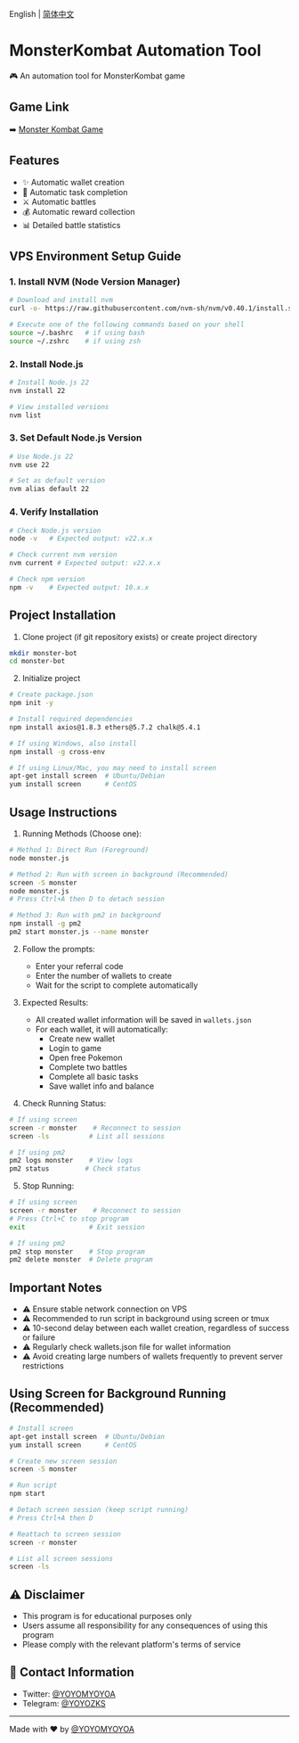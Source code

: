 English | [简体中文](README.md)

# MonsterKombat Automation Tool

🎮 An automation tool for MonsterKombat game

## Game Link

➡️ [Monster Kombat Game](https://game.monsterkombat.io/?ref=vztUSN9j)

## Features

- ✨ Automatic wallet creation
- 🎯 Automatic task completion
- ⚔️ Automatic battles
- 💰 Automatic reward collection
- 📊 Detailed battle statistics

## VPS Environment Setup Guide

### 1. Install NVM (Node Version Manager)

```bash
# Download and install nvm
curl -o- https://raw.githubusercontent.com/nvm-sh/nvm/v0.40.1/install.sh | bash

# Execute one of the following commands based on your shell
source ~/.bashrc   # if using bash
source ~/.zshrc    # if using zsh
```

### 2. Install Node.js

```bash
# Install Node.js 22
nvm install 22

# View installed versions
nvm list
```

### 3. Set Default Node.js Version

```bash
# Use Node.js 22
nvm use 22

# Set as default version
nvm alias default 22
```

### 4. Verify Installation

```bash
# Check Node.js version
node -v   # Expected output: v22.x.x

# Check current nvm version
nvm current # Expected output: v22.x.x

# Check npm version
npm -v    # Expected output: 10.x.x
```

## Project Installation

1. Clone project (if git repository exists) or create project directory
```bash
mkdir monster-bot
cd monster-bot
```

2. Initialize project
```bash
# Create package.json
npm init -y

# Install required dependencies
npm install axios@1.8.3 ethers@5.7.2 chalk@5.4.1

# If using Windows, also install
npm install -g cross-env

# If using Linux/Mac, you may need to install screen
apt-get install screen  # Ubuntu/Debian
yum install screen      # CentOS
```

## Usage Instructions

1. Running Methods (Choose one):

```bash
# Method 1: Direct Run (Foreground)
node monster.js

# Method 2: Run with screen in background (Recommended)
screen -S monster
node monster.js
# Press Ctrl+A then D to detach session

# Method 3: Run with pm2 in background
npm install -g pm2
pm2 start monster.js --name monster
```

2. Follow the prompts:
   - Enter your referral code
   - Enter the number of wallets to create
   - Wait for the script to complete automatically

3. Expected Results:
   - All created wallet information will be saved in `wallets.json`
   - For each wallet, it will automatically:
     * Create new wallet
     * Login to game
     * Open free Pokemon
     * Complete two battles
     * Complete all basic tasks
     * Save wallet info and balance

4. Check Running Status:
```bash
# If using screen
screen -r monster    # Reconnect to session
screen -ls          # List all sessions

# If using pm2
pm2 logs monster    # View logs
pm2 status         # Check status
```

5. Stop Running:
```bash
# If using screen
screen -r monster    # Reconnect to session
# Press Ctrl+C to stop program
exit                # Exit session

# If using pm2
pm2 stop monster    # Stop program
pm2 delete monster  # Delete program
```

## Important Notes

- ⚠️ Ensure stable network connection on VPS
- ⚠️ Recommended to run script in background using screen or tmux
- ⚠️ 10-second delay between each wallet creation, regardless of success or failure
- ⚠️ Regularly check wallets.json file for wallet information
- ⚠️ Avoid creating large numbers of wallets frequently to prevent server restrictions

## Using Screen for Background Running (Recommended)

```bash
# Install screen
apt-get install screen  # Ubuntu/Debian
yum install screen      # CentOS

# Create new screen session
screen -S monster

# Run script
npm start

# Detach screen session (keep script running)
# Press Ctrl+A then D

# Reattach to screen session
screen -r monster

# List all screen sessions
screen -ls
```

## ⚠️ Disclaimer

- This program is for educational purposes only
- Users assume all responsibility for any consequences of using this program
- Please comply with the relevant platform's terms of service

## 📱 Contact Information

- Twitter: [@YOYOMYOYOA](https://x.com/YOYOMYOYOA)
- Telegram: [@YOYOZKS](https://t.me/YOYOZKS)

---
Made with ❤️ by [@YOYOMYOYOA](https://x.com/YOYOMYOYOA) 